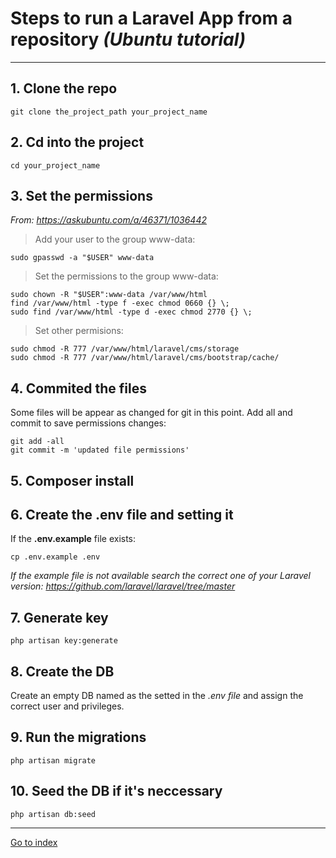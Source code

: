 # Steps to run a Laravel App from a repository *(Ubuntu tutorial)*

***

## 1. Clone the repo

    git clone the_project_path your_project_name


## 2. Cd into the project

    cd your_project_name


## 3. Set the permissions

*From: https://askubuntu.com/a/46371/1036442*

> Add your user to the group www-data:

    sudo gpasswd -a "$USER" www-data


> Set the permissions to the group www-data:

    sudo chown -R "$USER":www-data /var/www/html
    find /var/www/html -type f -exec chmod 0660 {} \;
    sudo find /var/www/html -type d -exec chmod 2770 {} \;


> Set other permisions:

    sudo chmod -R 777 /var/www/html/laravel/cms/storage
    sudo chmod -R 777 /var/www/html/laravel/cms/bootstrap/cache/


## 4. Commited the files

Some files will be appear as changed for git in this point. Add all
and commit to save permissions changes:

    git add -all
    git commit -m 'updated file permissions'


## 5. Composer install


## 6. Create the .env file and setting it

If the **.env.example** file exists:

    cp .env.example .env

*If the example file is not available search the correct one of your*
*Laravel version: https://github.com/laravel/laravel/tree/master*


## 7. Generate key

    php artisan key:generate


## 8. Create the DB

Create an empty DB named as the setted in the *.env file* and assign the
correct user and privileges.


## 9. Run the migrations

    php artisan migrate


## 10. Seed the DB if it's neccessary

    php artisan db:seed


***

[Go to index](../../README.md)
